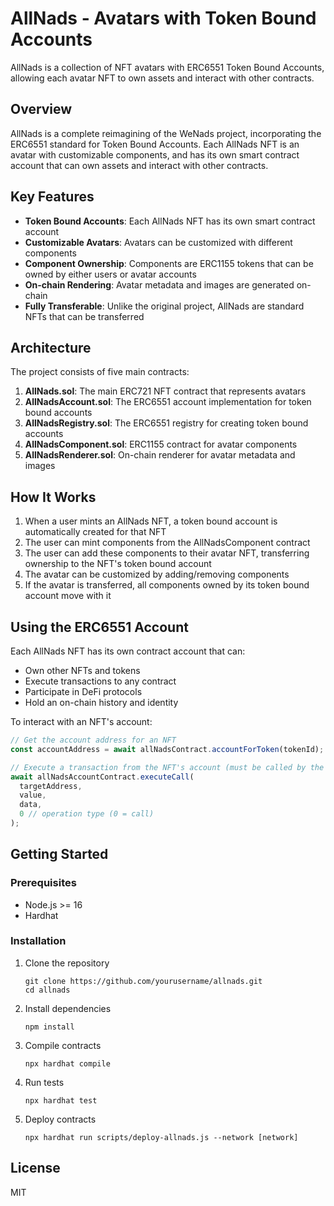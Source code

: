 # AllNads - Avatars with Token Bound Accounts

AllNads is a collection of NFT avatars with ERC6551 Token Bound Accounts, allowing each avatar NFT to own assets and interact with other contracts.

## Overview

AllNads is a complete reimagining of the WeNads project, incorporating the ERC6551 standard for Token Bound Accounts. Each AllNads NFT is an avatar with customizable components, and has its own smart contract account that can own assets and interact with other contracts.

## Key Features

- **Token Bound Accounts**: Each AllNads NFT has its own smart contract account
- **Customizable Avatars**: Avatars can be customized with different components
- **Component Ownership**: Components are ERC1155 tokens that can be owned by either users or avatar accounts
- **On-chain Rendering**: Avatar metadata and images are generated on-chain
- **Fully Transferable**: Unlike the original project, AllNads are standard NFTs that can be transferred

## Architecture

The project consists of five main contracts:

1. **AllNads.sol**: The main ERC721 NFT contract that represents avatars
2. **AllNadsAccount.sol**: The ERC6551 account implementation for token bound accounts
3. **AllNadsRegistry.sol**: The ERC6551 registry for creating token bound accounts
4. **AllNadsComponent.sol**: ERC1155 contract for avatar components
5. **AllNadsRenderer.sol**: On-chain renderer for avatar metadata and images

## How It Works

1. When a user mints an AllNads NFT, a token bound account is automatically created for that NFT
2. The user can mint components from the AllNadsComponent contract
3. The user can add these components to their avatar NFT, transferring ownership to the NFT's token bound account
4. The avatar can be customized by adding/removing components
5. If the avatar is transferred, all components owned by its token bound account move with it

## Using the ERC6551 Account

Each AllNads NFT has its own contract account that can:

- Own other NFTs and tokens
- Execute transactions to any contract
- Participate in DeFi protocols
- Hold an on-chain history and identity

To interact with an NFT's account:

```javascript
// Get the account address for an NFT
const accountAddress = await allNadsContract.accountForToken(tokenId);

// Execute a transaction from the NFT's account (must be called by the NFT owner)
await allNadsAccountContract.executeCall(
  targetAddress,
  value,
  data,
  0 // operation type (0 = call)
);
```

## Getting Started

### Prerequisites

- Node.js >= 16
- Hardhat

### Installation

1. Clone the repository
   ```
   git clone https://github.com/yourusername/allnads.git
   cd allnads
   ```

2. Install dependencies
   ```
   npm install
   ```

3. Compile contracts
   ```
   npx hardhat compile
   ```

4. Run tests
   ```
   npx hardhat test
   ```

5. Deploy contracts
   ```
   npx hardhat run scripts/deploy-allnads.js --network [network]
   ```

## License

MIT 